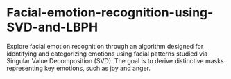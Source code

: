 # Facial-emotion-recognition-using-SVD-and-LBPH
 Explore facial emotion recognition through an algorithm designed for identifying and categorizing emotions using facial patterns studied via Singular Value Decomposition (SVD). The goal is to derive distinctive masks representing key emotions, such as joy and anger.
